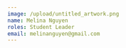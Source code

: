 ```yaml
---
image: /upload/untitled_artwork.png
name: Melina Nguyen
roles: Student Leader
email: melinanguyen@gmail.com
---
```

